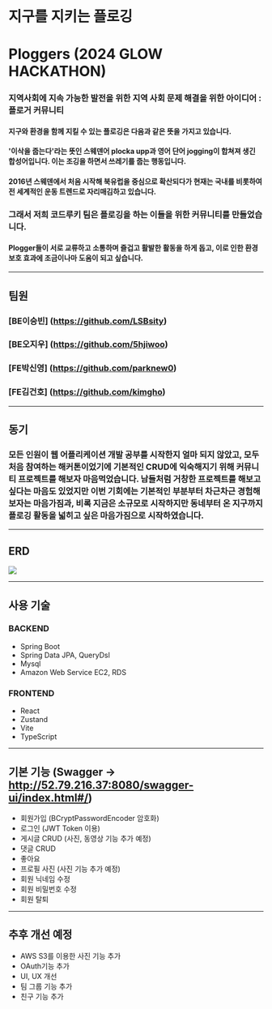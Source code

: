 # 지구를 지키는 플로깅
# Ploggers (2024 GLOW HACKATHON)
### 지역사회에 지속 가능한 발전을 위한 지역 사회 문제 해결을 위한 아이디어 : 플로거 커뮤니티

#### 지구와 환경을 함께 지킬 수 있는 플로깅은 다음과 같은 뜻을 가지고 있습니다.
#### '이삭을 줍는다'라는 뜻인 스웨덴어 plocka upp과 영어 단어 jogging이 합쳐져 생긴 합성어입니다. 이는 조깅을 하면서 쓰레기를 줍는 행동입니다.
#### 2016년 스웨덴에서 처음 시작해 북유럽을 중심으로 확산되다가 현재는 국내를 비롯하여 전 세계적인 운동 트렌드로 자리매김하고 있습니다.

### 그래서 저희 코드루키 팀은 플로깅을 하는 이들을 위한 커뮤니티를 만들었습니다.
#### Plogger들이 서로 교류하고 소통하며 즐겁고 활발한 활동을 하게 돕고, 이로 인한 환경 보호 효과에 조금이나마 도움이 되고 싶습니다.
-----
## 팀원
### [BE이승빈] (https://github.com/LSBsity)
### [BE오지우] (https://github.com/5hjiwoo)
### [FE박신영] (https://github.com/parknew0)
### [FE김건호] (https://github.com/kimgho)
-----
## 동기
### 모든 인원이 웹 어플리케이션 개발 공부를 시작한지 얼마 되지 않았고, 모두 처음 참여하는 해커톤이었기에 기본적인 CRUD에 익숙해지기 위해 커뮤니티 프로젝트를 해보자 마음먹었습니다. 남들처럼 거창한 프로젝트를 해보고 싶다는 마음도 있었지만 이번 기회에는 기본적인 부분부터 차근차근 경험해보자는 마음가짐과, 비록 지금은 소규모로 시작하지만 동네부터 온 지구까지 플로깅 활동을 넓히고 싶은 마음가짐으로 시작하였습니다.
-----
## ERD

![](https://velog.velcdn.com/images/sity51/post/391b0c38-216a-4f4d-b45d-6d94fae8e01a/image.png)

-----

## 사용 기술
### BACKEND
- Spring Boot
- Spring Data JPA, QueryDsl
- Mysql
- Amazon Web Service EC2, RDS
### FRONTEND
- React
- Zustand
- Vite
- TypeScript
-----
## 기본 기능 (Swagger -> http://52.79.216.37:8080/swagger-ui/index.html#/)
- 회원가입 (BCryptPasswordEncoder 암호화)
- 로그인 (JWT Token 이용)
- 게시글 CRUD (사진, 동영상 기능 추가 예정)
- 댓글 CRUD
- 좋아요
- 프로필 사진 (사진 기능 추가 예정)
- 회원 닉네임 수정
- 회원 비밀번호 수정
- 회원 탈퇴
-----
## 추후 개선 예정
- AWS S3를 이용한 사진 기능 추가
- OAuth기능 추가
- UI, UX 개선
- 팀 그룹 기능 추가
- 친구 기능 추가
